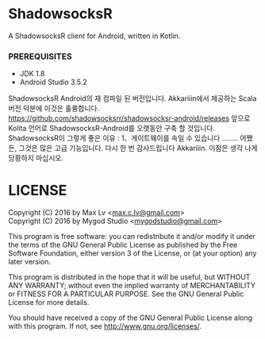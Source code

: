 # ShadowsocksR
A ShadowsocksR client for Android, written in Kotlin.

### PREREQUISITES

* JDK 1.8
* Android Studio 3.5.2

ShadowsocksR Android의 재 컴파일 된 버전입니다.
Akkariiin에서 제공하는 Scala 버전 덕분에 이것은 훌륭합니다.
https://github.com/shadowsocksrr/shadowsocksr-android/releases
앞으로 Kolita 언어로 ShadowsocksR-Android를 오랫동안 구축 할 것입니다.
ShadowsocksR이 그렇게 좋은 이유 :
1、게이트웨이를 속일 수 있습니다
........
어쨌든, 그것은 많은 고급 기능입니다. 다시 한 번 감사드립니다 Akkariiin. 이점은 생각 나게 당황하지 마십시오.

# LICENSE

Copyright (C) 2016 by Max Lv <<max.c.lv@gmail.com>>  
Copyright (C) 2016 by Mygod Studio <<mygodstudio@gmail.com>>

This program is free software: you can redistribute it and/or modify
it under the terms of the GNU General Public License as published by
the Free Software Foundation, either version 3 of the License, or
(at your option) any later version.

This program is distributed in the hope that it will be useful,
but WITHOUT ANY WARRANTY; without even the implied warranty of
MERCHANTABILITY or FITNESS FOR A PARTICULAR PURPOSE.  See the
GNU General Public License for more details.

You should have received a copy of the GNU General Public License
along with this program. If not, see <http://www.gnu.org/licenses/>.
